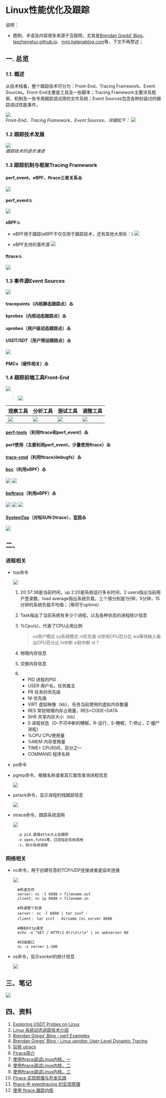 # Linux性能优化及跟踪 #
说明：
* 图例、术语及内容很多来源于互联网，尤其是[Brendan Gredd' Blog](http://www.brendangregg.com/)、[leezhenghui.github.io](https://leezhenghui.github.io)、[mmi.hatenablog.com](http://mmi.hatenablog.com)等，下文不再赘述；

## 一. 总览
### 1.1. 概述
	
从技术栈看，整个跟踪技术可分为：Front-End、Tracing Framework、Event Sources。Front-End主要是工具及一些脚本；Tracing Framework主要涉及框架、机制及一些专用跟踪调试用的文件系统；Event Sources包含各种封装过的跟踪调试性能事件。

![](doc/perf/linux-tracing-tracing-overview.png)<br>*Front-End、Tracing Framework、Event Sources，详细如下：*
![](doc/perf/linux-tracing-tracing-tech-stack.png)

### 1.2 跟踪技术发展
![](doc/perf/linux-tracing-timeline.png)<br>*跟踪技术的逐步演进*

### 1.3 跟踪机制与框架Tracing Framework 
#### perf_event、eBPF、ftrace三者关系♨

![](doc/perf/perf-tools-components-architecture.png)

#### perf_event♨

![](doc/perf/linux-tracing-perf_event.png)

#### eBPF♨

* eBPF用于跟踪(eBPF不仅仅用于跟踪技术，还有其他大用处：)
![](doc/perf/linux-tracing-bpf-for-tracing.png)

* eBPF支持的事件源
![](doc/perf/linux_ebpf_support.png)

#### ftrace♨

![](doc/perf/linux-tracing-ftrace.png)

### 1.3 事件源Event Sources

![](doc/perf/perf_events_map.png)

#### tracepoints（内核静态跟踪点）♨


#### kprobes（内核动态跟踪点）♨


#### uprobes（用户级动态跟踪点）♨


#### USDT/SDT（用户预设跟踪点）♨

![](doc/perf/linux-tracing-usdt.png)

#### PMCs（硬件相关）♨


### 1.4 跟踪前端工具Front-End
![](doc/tracer.png)

> ![](doc/perf/linux_perf_tools_full.png)
> 
 观察工具|分析工具|测试工具|调整工具
 ---|---|---|---
 ![](doc/perf/linux_observability_tools.png)| ![](doc/perf/linux_static_tools.png) | ![](doc/perf/linux_benchmarking_tools.png) | ![](doc/perf/linux_tuning_tools.png)

 #### [perf-tools](https://github.com/brendangregg/perf-tools)（利用ftrace和perf_event）♨

 #### perf使用（主要利用perf_event，少量使用ftrace）♨

 #### [trace-cmd](https://git.kernel.org/pub/scm/utils/trace-cmd/trace-cmd.git)（利用ftrace/debugfs）♨

 #### [bcc](https://github.com/iovisor/bcc)（利用eBPF）♨
![](doc/perf/bcc_tracing_tools_early2019.png)
![](doc/perf/linux-tracing-bcc.png)

 #### [bpftrace](https://github.com/iovisor/bpftrace)（利用eBPF）♨
 ![](doc/perf/bpftrace_tools_early2019.png)
 ![](doc/perf/bpftrace_internals_2018.png)
 ![](doc/perf/bpftrace_probes_2018.png)

 #### [SystemTap](https://sourceware.org/git/systemtap.git)（对标SUN Dtrace），[官网](https://sourceware.org/systemtap/)♨
![](doc/perf/systemtap_works.jpg)

## 二、
### 进程相关
- top命令
	
	![](doc/top.PNG)

	1. 20:37:38是当前时间，up 2:20是系统运行多长时间，2 users指出当前用户登录数，load average指出系统负载，三个值分别是1分钟，5分钟，15分钟的系统负载平均值；（等同于uptime）
	2. Task指出了当前系统有多少个进程，以及各种状态的进程统计信息
	3. %Cpu(s)，代表了CPU占用比例
	
		>us用户模式 sy系统模式 ni优先值 id空闲CPU百分比 wa等待输入输出CPU百分比 hi中断 si软中断 st？
	4. 物理内存信息
	5. 交换内存信息
	6. 
		- PID 进程的PID
		- USER 用户名，任务属主
		- PR 任务的优先级
		- NI 优先值
		- VIRT 虚拟映像（kb），任务当前使用的虚拟内存数量
		- RES 常驻物理内存占用量，RES=CODE+DATA
		- SHR 共享内存大小（kb）
		- S 进程状态（D-不可中断的睡眠，R-运行，S-睡眠，T-停止，Z-僵尸进程）
		- %CPU CPU使用量
		- %MEM 内存使用量
		- TIME+ CPU时间，百分之一
		- COMMAND 程序名称

- ps命令

- pgrep命令，根据名称或者其它属性查询进程信息
	
	![](doc/pgrep.PNG)

- pstack命令，显示进程的栈跟踪信息
	
	![](doc/pstack.PNG)

- strace命令，跟踪系统调用
	
	![](doc/strace.PNG)

	    -p pid,直接attach上去跟踪
	    -e open,futex等，过滤指定系统调用
	    -c，统计系统调用

### 网络相关
- nc命令，用于创建任意的TCP/UDP连接或者是监听连接
	
	![](doc/nc.PNG)
			
		#传递文件
		server: nc -l 8888 > filename.out
		client: nc ip 8888 < filename.in

		#传递整个目录
		server： nc -l 8888 | tar zxvf -
		client： tar zcvf - dirname |nc server 8888
				
		#模拟http请求
		echo -n "GET / HTTP/1.0\r\n\r\n" | nc webserver 80

		#扫描端口
		nc -z server 1-100

- ss命令，显示socket的统计信息

	![](doc/ss.PNG)

## 三、笔记

![](doc/perf/有关Linux性能优化.png)

## 四、资料
1. [Exploring USDT Probes on Linux](https://leezhenghui.github.io/linux/2019/03/05/exploring-usdt-on-linux.html)
1. [Linux 系统动态追踪技术介绍](https://blog.arstercz.com/introduction_to_linux_dynamic_tracing/)
1. [Brendan Gregg' Blog - perf Examples](http://www.brendangregg.com/perf.html#SoftwareEvents)
1. [Brendan Gregg' Blog - Linux uprobe: User-Level Dynamic Tracing](https://webrtc.org.cn/webrtc-tutorial-1-setup-signaling/)
1. [玩转 utrace](https://www.ibm.com/developerworks/cn/linux/l-cn-utrace/)
1. [Ftrace简介](http://www.ibm.com/developerworks/cn/linux/l-cn-ftrace/)
1. [使用ftrace调试Linux内核，一](http://www.ibm.com/developerworks/cn/linux/l-cn-ftrace1/)
1. [使用ftrace调试Linux内核，二](http://www.ibm.com/developerworks/cn/linux/l-cn-ftrace2/)
1. [使用ftrace调试Linux内核，三](http://www.ibm.com/developerworks/cn/linux/l-cn-ftrace3/)
1. [Ftrace 实现原理与开发实践](http://tinylab.org/ftrace-principle-and-practice/)
1. [ftrace 中 eventtracing 的实现原理](https://www.ibm.com/developerworks/cn/linux/1609_houp_ftrace/)
1. [使用 ftrace 跟踪内核](https://linux.cn/article-9838-1.html)